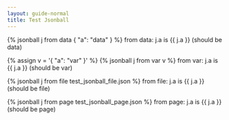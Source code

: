 ```yaml
---
layout: guide-normal
title: Test Jsonball
---
```


{% jsonball j from data { "a": "data" } %}
from data: j.a is {{ j.a }} (should be data)

{% assign v = '{ "a": "var" }' %}
{% jsonball j from var v %}
from var: j.a is {{ j.a }} (should be var)

{% jsonball j from file test_jsonball_file.json %}
from file: j.a is {{ j.a }} (should be file)

{% jsonball j from page test_jsonball_page.json %}
from page: j.a is {{ j.a }} (should be page)

